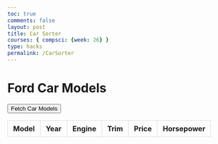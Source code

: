 ```yaml
---
toc: true
comments: false
layout: post
title: Car Sorter
courses: { compsci: {week: 26} }
type: hacks
permalink: /CarSorter
---
```


<html lang="en">
<head>
    <meta charset="UTF-8">
    <meta name="viewport" content="width=device-width, initial-scale=1.0">
    <title>Ford Car Models</title>
    <style>
        table {
            width: 100%;
            border-collapse: collapse;
        }
        th, td {
            padding: 8px 12px;
            border: 1px solid #ddd;
            text-align: left;
        }
        th {
            cursor: pointer;
        }
    </style>
</head>
<body>
    <h1>Ford Car Models</h1>
    <button id="fetchDataBtn">Fetch Car Models</button>
    <table id="carTable">
        <thead>
            <tr>
                <th onclick="sortTable(0)">Model</th>
                <th onclick="sortTable(1)">Year</th>
                <th onclick="sortTable(2)">Engine</th>
                <th onclick="sortTable(3)">Trim</th>
                <th onclick="sortTable(4)">Price</th>
                <th onclick="sortTable(5)">Horsepower</th>
            </tr>
        </thead>
        <tbody>
            <!-- Data will be inserted here -->
        </tbody>
    </table>
    <script>
        document.getElementById('fetchDataBtn').addEventListener('click', fetchCarData);
        function fetchCarData() {
            fetch('http://127.0.0.1:5000/cars')
                .then(response => response.json())
                .then(data => {
                    const tableBody = document.getElementById('carTable').getElementsByTagName('tbody')[0];
                    tableBody.innerHTML = '';
                    data.forEach(car => {
                        const row = tableBody.insertRow();
                        row.insertCell(0).innerText = car.model_name;
                        row.insertCell(1).innerText = car.year;
                        row.insertCell(2).innerText = car.engine;
                        row.insertCell(3).innerText = car.trim;
                        row.insertCell(4).innerText = `$${car.price.toFixed(2)}`;
                        row.insertCell(5).innerText = car.horsepower;
                    });
                });
        }
        function sortTable(n) {
            const table = document.getElementById('carTable');
            let rows, switching, i, x, y, shouldSwitch, dir, switchcount = 0;
            switching = true;
            dir = "asc"; 
            while (switching) {
                switching = false;
                rows = table.rows;
                for (i = 1; i < (rows.length - 1); i++) {
                    shouldSwitch = false;
                    x = rows[i].getElementsByTagName("TD")[n];
                    y = rows[i + 1].getElementsByTagName("TD")[n];
                    if (dir === "asc") {
                        if (x.innerHTML.toLowerCase() > y.innerHTML.toLowerCase()) {
                            shouldSwitch = true;
                            break;
                        }
                    } else if (dir === "desc") {
                        if (x.innerHTML.toLowerCase() < y.innerHTML.toLowerCase()) {
                            shouldSwitch = true;
                            break;
                        }
                    }
                }
                if (shouldSwitch) {
                    rows[i].parentNode.insertBefore(rows[i + 1], rows[i]);
                    switching = true;
                    switchcount ++;
                } else {
                    if (switchcount === 0 && dir === "asc") {
                        dir = "desc";
                        switching = true;
                    }
                }
            }
        }
    </script>
</body>
</html>
